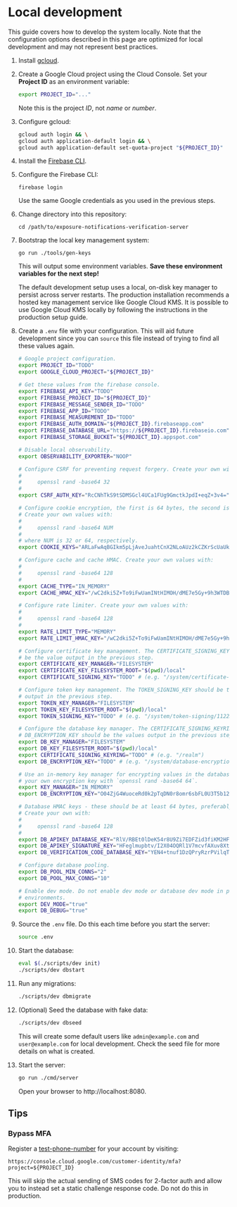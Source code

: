 # Local development

This guide covers how to develop the system locally. Note that the configuration
options described in this page are optimized for local development and may not
represent best practices.

1.  Install [gcloud](https://cloud.google.com/sdk).

1.  Create a Google Cloud project using the Cloud Console. Set your **Project
    ID** as an environment variable:

    ```sh
    export PROJECT_ID="..."
    ```

    Note this is the project _ID_, not _name_ or _number_.

1.  Configure gcloud:

    ```sh
    gcloud auth login && \
    gcloud auth application-default login && \
    gcloud auth application-default set-quota-project "${PROJECT_ID}"
    ```

1.  Install the [Firebase CLI](https://firebase.google.com/docs/cli).

1.  Configure the Firebase CLI:

    ```text
    firebase login
    ```

    Use the same Google credentials as you used in the previous steps.

1.  Change directory into this repository:

    ```text
    cd /path/to/exposure-notifications-verification-server
    ```

1.  Bootstrap the local key management system:

    ```text
    go run ./tools/gen-keys
    ```

    This will output some environment variables. **Save these environment
    variables for the next step!**

    The default development setup uses a local, on-disk key manager to persist
    across server restarts. The production installation recommends a hosted key
    management service like Google Cloud KMS. It is possible to use Google Cloud
    KMS locally by following the instructions in the production setup guide.

1.  Create a `.env` file with your configuration. This will aid future
    development since you can `source` this file instead of trying to find all
    these values again.

    ```sh
    # Google project configuration.
    export PROJECT_ID="TODO"
    export GOOGLE_CLOUD_PROJECT="${PROJECT_ID}"

    # Get these values from the firebase console.
    export FIREBASE_API_KEY="TODO"
    export FIREBASE_PROJECT_ID="${PROJECT_ID}"
    export FIREBASE_MESSAGE_SENDER_ID="TODO"
    export FIREBASE_APP_ID="TODO"
    export FIREBASE_MEASUREMENT_ID="TODO"
    export FIREBASE_AUTH_DOMAIN="${PROJECT_ID}.firebaseapp.com"
    export FIREBASE_DATABASE_URL="https://${PROJECT_ID}.firebaseio.com"
    export FIREBASE_STORAGE_BUCKET="${PROJECT_ID}.appspot.com"

    # Disable local observability.
    export OBSERVABILITY_EXPORTER="NOOP"

    # Configure CSRF for preventing request forgery. Create your own with:
    #
    #     openssl rand -base64 32
    #
    export CSRF_AUTH_KEY="RcCNhTkS9tSDMSGcl4UCa1FUg9GmctkJpdI+eqZ+3v4="

    # Configure cookie encryption, the first is 64 bytes, the second is 32.
    # Create your own values with:
    #
    #     openssl rand -base64 NUM
    #
    # where NUM is 32 or 64, respectively.
    export COOKIE_KEYS="ARLaFwAqBGIkm5pLjAveJuahtCnX2NLoAUz2kCZKrScUaUkEaxHSvJLVYb5yAPCc441Cho5n5yp8jdEmy6hyig==,RLjcRZeqc07s6dh3OK4CM1POjHDZHC+usNU1w/XNTjM="

    # Configure cache and cache HMAC. Create your own values with:
    #
    #     openssl rand -base64 128
    #
    export CACHE_TYPE="IN_MEMORY"
    export CACHE_HMAC_KEY="/wC2dki5Z+To9iFwUamINtHIMOH/dME7e5Gy+9h3WTDBhqeeSYkqduZRjcZWwG3kPMdiWAdBxxop5wB+BHTBnSlfVVmy8qKVNv+Wf5ywgxV7SbB8bjNQBHSpn7aC5RxR6nkEsZ2w2fUhTJwD9q+MDo6TQvf+8OXEPrV1SXWNHrs="

    # Configure rate limiter. Create your own values with:
    #
    #     openssl rand -base64 128
    #
    export RATE_LIMIT_TYPE="MEMORY"
    export RATE_LIMIT_HMAC_KEY="/wC2dki5Z+To9iFwUamINtHIMOH/dME7e5Gy+9h3WTDBhqeeSYkqduZRjcZWwG3kPMdiWAdBxxop5wB+BHTBnSlfVVmy8qKVNv+Wf5ywgxV7SbB8bjNQBHSpn7aC5RxR6nkEsZ2w2fUhTJwD9q+MDo6TQvf+8OXEPrV1SXWNHrs="

    # Configure certificate key management. The CERTIFICATE_SIGNING_KEY should
    # be the value output in the previous step.
    export CERTIFICATE_KEY_MANAGER="FILESYSTEM"
    export CERTIFICATE_KEY_FILESYSTEM_ROOT="$(pwd)/local"
    export CERTIFICATE_SIGNING_KEY="TODO" # (e.g. "/system/certificate-signing/1122334455")

    # Configure token key management. The TOKEN_SIGNING_KEY should be the value
    # output in the previous step.
    export TOKEN_KEY_MANAGER="FILESYSTEM"
    export TOKEN_KEY_FILESYSTEM_ROOT="$(pwd)/local"
    export TOKEN_SIGNING_KEY="TODO" # (e.g. "/system/token-signing/1122334455")

    # Configure the database key manager. The CERTIFICATE_SIGNING_KEYRING and
    # DB_ENCRYPTION_KEY should be the values output in the previous step.
    export DB_KEY_MANAGER="FILESYSTEM"
    export DB_KEY_FILESYSTEM_ROOT="$(pwd)/local"
    export CERTIFICATE_SIGNING_KEYRING="TODO" # (e.g. "/realm")
    export DB_ENCRYPTION_KEY="TODO" # (e.g. "/system/database-encryption")

    # Use an in-memory key manager for encrypting values in the database. Create
    # your own encryption key with `openssl rand -base64 64`.
    export KEY_MANAGER="IN_MEMORY"
    export DB_ENCRYPTION_KEY="O04ZjG4WuoceRd0k2pTqDN0r8omr6sbFL0U3T5b12Lo="

    # Database HMAC keys - these should be at least 64 bytes, preferably 128.
    # Create your own with:
    #
    #     openssl rand -base64 128
    #
    export DB_APIKEY_DATABASE_KEY="RlV/RBEt0lDeK54r8U9Zi7EDFZid3fiKM2HFgjR9sZGMb+duuQomjGdNKYnzrNyKgeTBcc1V4qVs6fBrN6IFTLbgkp/u52MGhSooAQI4EuZ6JFuyxQBeu54Ia3mihF111BMcCWpHDg2MAh8k8f669plEQaqoQFg3GThP/Lx1OY0="
    export DB_APIKEY_SIGNATURE_KEY="HFeglmupbtv/I2X04OQRl1V7mcvfAXuv8XtmIFYV6aYsPuwQVFtXDlfFrjouYT2Z6kYln7B90RcutHJNjpPDRkyBQ28HtWmid3dr0tpJ1KiiK5NGG7JS9mU8fCvEYklw5RV+1f8qN13nWzHpW8/RQw9rR/vQGy90yL5/aydBuVA="
    export DB_VERIFICATION_CODE_DATABASE_KEY="YEN4+tnuf1DzQPryRzrPVilqT0Q2TO8IIg3C8prvXWGAaoABOWACl79hS40OneuaU8GsQHwhJ13wM2A5ooyOq+uqxCjrqVJZZXPU5xzl/6USEYAp4z2b0ZYrfkx2SRk1o9HfFi1RMqpaBf1TRIbsNOK9hNRG3nS2It49y6mR1ho="

    # Configure database pooling.
    export DB_POOL_MIN_CONNS="2"
    export DB_POOL_MAX_CONNS="10"

    # Enable dev mode. Do not enable dev mode or database dev mode in production
    # environments.
    export DEV_MODE="true"
    export DB_DEBUG="true"
    ```

1.  Source the `.env` file. Do this each time before you start the server:

    ```sh
    source .env
    ```

1.  Start the database:

    ```sh
    eval $(./scripts/dev init)
    ./scripts/dev dbstart
    ```

1.  Run any migrations:

    ```sh
    ./scripts/dev dbmigrate
    ```

1.  (Optional) Seed the database with fake data:

    ```sh
    ./scripts/dev dbseed
    ```

    This will create some default users like `admin@example.com` and
    `user@example.com` for local development. Check the seed file for more
    details on what is created.

1.  Start the server:

    ```sh
    go run ./cmd/server
    ```

    Open your browser to http://localhost:8080.


## Tips

### Bypass MFA

Register a
[test-phone-number](https://cloud.google.com/identity-platform/docs/test-phone-numbers)
for your account by visiting:

    https://console.cloud.google.com/customer-identity/mfa?project=${PROJECT_ID}

This will skip the actual sending of SMS codes for 2-factor auth and allow you
to instead set a static challenge response code. Do not do this in production.
